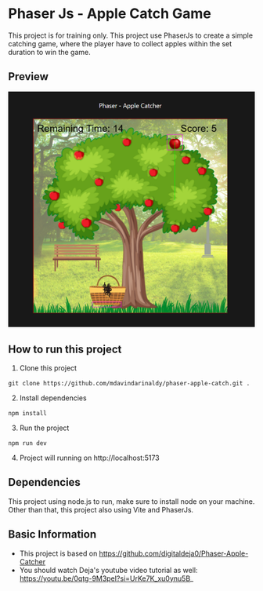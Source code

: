 # Phaser Js - Apple Catch Game

This project is for training only. This project use PhaserJs to create a simple catching game, where the player have to collect apples within the set duration to win the game.

## Preview
![Preview](./preview.png)

## How to run this project
1. Clone this project
```
git clone https://github.com/mdavindarinaldy/phaser-apple-catch.git .
```
2. Install dependencies
```
npm install
``` 
3. Run the project
```
npm run dev
```
4. Project will running on http://localhost:5173

## Dependencies
This project using node.js to run, make sure to install node on your machine. Other than that, this project also using Vite and PhaserJs.

## Basic Information
- This project is based on https://github.com/digitaldeja0/Phaser-Apple-Catcher
- You should watch Deja's youtube video tutorial as well: https://youtu.be/0qtg-9M3peI?si=UrKe7K_xu0ynu5B_